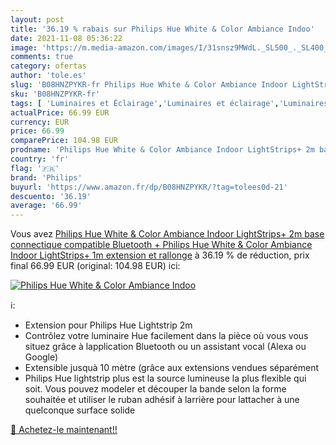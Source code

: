 ```yaml
---
layout: post
title: '36.19 % rabais sur Philips Hue White & Color Ambiance Indoo'
date: 2021-11-08 05:36:22
image: 'https://m.media-amazon.com/images/I/31snsz9MWdL._SL500_._SL400_.jpg'
comments: true
category: ofertas
author: 'tole.es'
slug: 'B08HNZPYKR-fr Philips Hue White & Color Ambiance Indoor LightStrips+ 2m...'
sku: 'B08HNZPYKR-fr'
tags: [ 'Luminaires et Éclairage','Luminaires et éclairage','Luminaires intérieur','Rubans à LED','philips','Éclairage spécial', ]
actualPrice: 66.99 EUR
currency: EUR
price: 66.99
comparePrice: 104.98 EUR
prodname: 'Philips Hue White & Color Ambiance Indoor LightStrips+ 2m base connectique  compatible Bluetooth + Philips Hue White & Color Ambiance Indoor LightStrips+ 1m extension et rallonge'
country: 'fr'
flag: '🇫🇷'
brand: 'Philips'
buyurl: 'https://www.amazon.fr/dp/B08HNZPYKR/?tag=tolees0d-21'
descuento: '36.19'
average: '66.99'
---
```


Vous avez [Philips Hue White & Color Ambiance Indoor LightStrips+ 2m base connectique  compatible Bluetooth + Philips Hue White & Color Ambiance Indoor LightStrips+ 1m extension et rallonge](https://www.amazon.fr/dp/B08HNZPYKR/?tag=tolees0d-21)  à  36.19 % de réduction, prix final  66.99 EUR (original: 104.98 EUR) ici:

[![Philips Hue White & Color Ambiance Indoo](https://m.media-amazon.com/images/I/31snsz9MWdL._SL500_._SL400_.jpg)](https://www.amazon.fr/dp/B08HNZPYKR/?tag=tolees0d-21)

ℹ️:

- Extension pour Philips Hue Lightstrip 2m
- Contrôlez votre luminaire Hue facilement dans la pièce où vous vous situez grâce à lapplication Bluetooth ou un assistant vocal (Alexa ou Google)
- Extensible jusquà 10 mètre (grâce aux extensions vendues séparément
- Philips Hue lightstrip plus est la source lumineuse la plus flexible qui soit. Vous pouvez modeler et découper la bande selon la forme souhaitée et utiliser le ruban adhésif à larrière pour lattacher à une quelconque surface solide

[🛒 Achetez-le maintenant!!](https://www.amazon.fr/dp/B08HNZPYKR/?tag=tolees0d-21)
